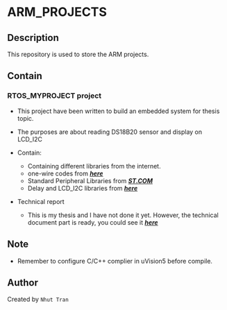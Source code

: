 # ARM_PROJECTS


Description
-----------
This repository is used to store the ARM projects.

Contain
-------
### RTOS_MYPROJECT project
* This project have been written to build an embedded system for thesis topic.

* The purposes are about reading DS18B20 sensor and display on LCD_I2C

* Contain:
	- Containing different libraries from the internet.
	- one-wire codes from ***[here](https://www.seanet.com/~karllunt/onewire_stm32f4.html)***
	- Standard Peripheral Libraries from ***[ST.COM](http://www.st.com/content/st_com/en/products/microcontrollers/stm32-32-bit-arm-cortex-mcus/stm32-high-performance-mcus/stm32f4-series/stm32f411/stm32f411re.html#sw-tools-scroll)***
	- Delay and LCD_I2C libraries from ***[here](https://stm32f4-discovery.net/2014/05/13-reading-temperature-with-dallas-ds18b20-on-stm32f429-discovery-board/)***

* Technical report
	- This is my thesis and I have not done it yet. However, the technical document part is ready, you could see it ***[here](https://drive.google.com/file/d/1MV-4l5O9l09UoeCjdMkmwYL2ARdTLX4X/view?usp=sharing)***

Note
------
* Remember to configure C/C++ complier in uVision5 before compile.

Author
------
Created by `Nhut Tran`